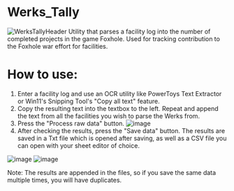 # Werks_Tally
![WerksTallyHeader](https://github.com/user-attachments/assets/5b23fdac-af13-4c66-8463-60c5664588da)
Utility that parses a facility log into the number of completed projects in the game Foxhole. Used for tracking contribution to the Foxhole war effort for facilities.

# How to use:
1. Enter a facility log and use an OCR utility like PowerToys Text Extractor or Win11's Snipping Tool's "Copy all text" feature.
2. Copy the resulting text into the textbox to the left. Repeat and append the text from all the facilities you wish to parse the Werks from.
3. Press the "Process raw data" button.
![image](https://github.com/user-attachments/assets/c3620af9-7624-4dfb-9c2b-1b6026142792)
4. After checking the results, press the "Save data" button. The results are saved in a Txt file which is opened after saving, as well as a CSV file you can open with your sheet editor of choice.

![image](https://github.com/user-attachments/assets/fd9a1b00-44b9-4e8c-b9a6-7fb07f4e20b5)
![image](https://github.com/user-attachments/assets/b64c4c1b-6c7c-497a-906b-701f3eedc574)

Note: The results are appended in the files, so if you save the same data multiple times, you will have duplicates.
